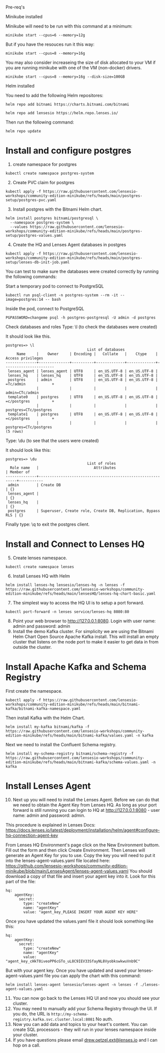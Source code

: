 Pre-req's 

Minikube installed

Minikube will need to be run with this command at a minimum:
```
minikube start --cpus=6 --memory=12g
```
But if you have the resouces run it this way:
```
minikube start --cpus=8 --memory=16g
```
You may also consider increaseing the size of disk allocated to your VM if you are running minikube with one of the VM (non-docker) drivers.
```
minikube start --cpus=8 --memory=16g --disk-size=100GB
```

Helm installed

You need to add the following Helm repositores:
```
helm repo add bitnami https://charts.bitnami.com/bitnami
```
```
helm repo add lensesio https://helm.repo.lenses.io/
```
Then run the following command:
```
helm repo update
```

# Install and configure postgres

1. create namespace for postgres
```
kubectl create namespace postgres-system
```
2. Create PVC claim for postgres
```
kubectl apply -f https://raw.githubusercontent.com/lensesio-workshops/community-edition-minikube/refs/heads/main/postgres-setup/postgres-pvc.yaml
```
3. Install postgres with the Bitnami Helm chart.
```
helm install postgres bitnami/postgresql \
  --namespace postgres-system \
  --values https://raw.githubusercontent.com/lensesio-workshops/community-edition-minikube/refs/heads/main/postgres-setup/postgres-values.yaml
```
4. Create the HQ and Lenses Agent databases in postgres
```
kubectl apply -f https://raw.githubusercontent.com/lensesio-workshops/community-edition-minikube/refs/heads/main/postgres-setup/lenses-db-init-job.yaml
```

You can test to make sure the databases were created correctly by running the following commands:

Start a temporary pod to connect to PostgreSQL
```
kubectl run psql-client -n postgres-system --rm -it --image=postgres:14 -- bash
```
Inside the pod, connect to PostgreSQL
```
PGPASSWORD=changeme psql -h postgres-postgresql -U admin -d postgres
```
Check databases and roles
Type: \l (to check the databases were created)

It should look like this. 
```
postgres=> \l
                                     List of databases
     Name     |    Owner     | Encoding |   Collate   |    Ctype    |   Access privileges   
--------------+--------------+----------+-------------+-------------+-----------------------
 lenses_agent | lenses_agent | UTF8     | en_US.UTF-8 | en_US.UTF-8 | 
 lenses_hq    | lenses_hq    | UTF8     | en_US.UTF-8 | en_US.UTF-8 | 
 postgres     | admin        | UTF8     | en_US.UTF-8 | en_US.UTF-8 | =Tc/admin            +
              |              |          |             |             | admin=CTc/admin
 template0    | postgres     | UTF8     | en_US.UTF-8 | en_US.UTF-8 | =c/postgres          +
              |              |          |             |             | postgres=CTc/postgres
 template1    | postgres     | UTF8     | en_US.UTF-8 | en_US.UTF-8 | =c/postgres          +
              |              |          |             |             | postgres=CTc/postgres
(5 rows)
```

Type: \du (to see that the users were created)

It should look like this:
```
postgres=> \du
                                     List of roles
  Role name   |                         Attributes                         | Member of 
--------------+------------------------------------------------------------+-----------
 admin        | Create DB                                                  | {}
 lenses_agent |                                                            | {}
 lenses_hq    |                                                            | {}
 postgres     | Superuser, Create role, Create DB, Replication, Bypass RLS | {}
```
Finally type: \q to exit the postgres client. 


# Install and Connect to Lenses HQ


5. Create lenses namespace.
```
kubectl create namespace lenses
```
6. Install Lenses HQ with Helm
```
helm install lenses-hq lensesio/lenses-hq -n lenses -f https://raw.githubusercontent.com/lensesio-workshops/community-edition-minikube/refs/heads/main/lensesHQ/lenses-hq-chart-basic.yaml
```
7. The simplest way to access the HQ UI is to setup a port forward.
```
kubectl port-forward -n lenses service/lenses-hq 8080:80
```
8. Point your web browser to http://127.0.0.1:8080. Login with user name: admin and password: admin
9. Install the demo Kafka cluster. For simplicity we are using the Bitnami Helm Chart Open Source Apache Kafka install. This will install an empty cluster that listens on the node port to make it easier to get data in from outside the cluster.

# Install Apache Kafka and Schema Registry

First create the namespace.
```
kubectl apply -f https://raw.githubusercontent.com/lensesio-workshops/community-edition-minikube/refs/heads/main/bitnami-kafka/bitnami-kafka-namespace.yaml
```
Then install Kafka with the Helm Chart.
```
helm install my-kafka bitnami/kafka -f https://raw.githubusercontent.com/lensesio-workshops/community-edition-minikube/refs/heads/main/bitnami-kafka/values.yaml -n kafka
```
Next we need to install the Confluent Schema registry.
```
helm install my-schema-registry bitnami/schema-registry -f https://raw.githubusercontent.com/lensesio-workshops/community-edition-minikube/refs/heads/main/bitnami-kafka/schema-values.yaml -n kafka
```

# Install Lenses Agent

10. Next up you will need to install the Lenses Agent. Before we can do that we need to obtain the Agent Key from Lenses HQ. As long as your port forward is still running you can login to HQ at http://127.0.0.1:8080 - user name: admin and password: admin.

This procedure is explained in Lenses Docs: https://docs.lenses.io/latest/deployment/installation/helm/agent#configure-hq-connection-agent-key

From Lenses HQ Environment's page click on the New Environment buttom. Fill out the form and then click Create Environment. Then Lenses will generate an Agent Key for you to use. Copy the key you will need to put it into the lenses-agent-values.yaml file located here: https://github.com/lensesio-workshops/community-edition-minikube/blob/main/LensesAgent/lenses-agent-values.yaml
You should download a copy of that file and insert your agent key into it. Look for this part of the file:
```
hq:
    agentKey:
      secret:
        type: "createNew"
        name: "agentKey"
        value: "agent_key_PLEASE INSERT YOUR AGENT KEY HERE"
```
Once you have updated the values.yaml file it should look something like this:
```
hq:
    agentKey:
      secret:
        type: "createNew"
        name: "agentKey"
        value: "agent_key_cHkT0iveoPP6cGTo_uL8C9IEV33SfayNL8VyobkswkwuVnb9C"
```
But with your agent key. Once you have updated and saved your lenses-agent-values.yaml file you can apply the chart with this command:
```
helm install lenses-agent lensesio/lenses-agent -n lenses -f ./lenses-agent-values.yaml
```
11. You can now go back to the Lenses HQ UI and now you should see your cluster.
12. You may need to manually add your Schema Registry through the UI. If you do, the URL is ```http://my-schema-registry.kafka.svc.cluster.local:8081``` No auth.
13. Now you can add data and topics to your heart's content. You can create SQL processors - they will run in your lenses namespace inside your cluster.
14. If you have questions please email drew.oetzel.ext@lenses.io and I can hop on a call. 
